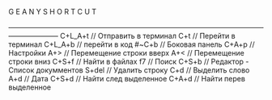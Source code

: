 G E A N Y   S H O R T C U T

———————————————————————————————————————————
C+L_A+t // Отправить в терминал
C+t // Перейти в терминал
C+L_A+b // перейти в код
#~C+b // Боковая панель
C+A+p // Настройки
A+> // Перемещение строки вверх
A+< // Перемещение строки вниз
C+S+f // Найти в файлах 
f7 // Поиск
C+S+b // Редактор - Список докумментов
S+del // Удалить строку
C+d // Выделить слово
A+d // Дата
C+S+d // Найти след выделенное
C+A+d // Найти перев выделенное